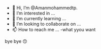 - 👋 Hi, I’m @Amanmohammedtp.
- 👀 I’m interested in ...
- 🌱 I’m currently learning ...
- 💞️ I’m looking to collaborate on ...
- 📫 How to reach me ...
-what yyou want
<!---
Amanmohammedtp/Amanmohammedtp is a ✨ special ✨ repository because its `README.md` (this file) appears on your GitHub profile.
You can click the Preview link to take a look at your changes.
--->
bye bye 🙃
